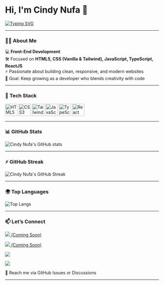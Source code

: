 # Hi, I'm Cindy Nufa 👋  

[![Typing SVG](https://readme-typing-svg.demolab.com?font=Fira+Code&pause=1000&color=F40B87&width=435&lines=Front-End+Developer;Always+Learning+New+Things)](https://git.io/typing-svg)

---

### 👨‍💻 About Me  
💻 **Front-End Development**  
🛠 Focused on **HTML5, CSS (Vanilla & Tailwind), JavaScript, TypeScript, ReactJS**  
⚡ Passionate about building clean, responsive, and modern websites  
🎯 Goal: Keep growing as a developer who blends creativity with code  

---

### 🚀 Tech Stack  
<p align="left">
  <img src="https://cdn.jsdelivr.net/gh/devicons/devicon/icons/html5/html5-original.svg" alt="HTML5" width="40" height="40"/>
  <img src="https://cdn.jsdelivr.net/gh/devicons/devicon/icons/css3/css3-original.svg" alt="CSS3" width="40" height="40"/>
  <img src="https://raw.githubusercontent.com/simple-icons/simple-icons/develop/icons/tailwindcss.svg" alt="TailwindCSS" width="40" height="40"/>
  <img src="https://cdn.jsdelivr.net/gh/devicons/devicon/icons/javascript/javascript-original.svg" alt="JavaScript" width="40" height="40"/>
  <img src="https://cdn.jsdelivr.net/gh/devicons/devicon/icons/typescript/typescript-original.svg" alt="TypeScript" width="40" height="40"/>
  <img src="https://cdn.jsdelivr.net/gh/devicons/devicon/icons/react/react-original.svg" alt="React" width="40" height="40"/>
</p>  

---

### 📊 GitHub Stats  
![Cindy Nufa's GitHub stats](https://github-readme-stats.vercel.app/api?username=CINDYNUFA&show_icons=true&title_color=F40B87&icon_color=F40B87&text_color=ffffff&bg_color=000000)  

---

### ⚡ GitHub Streak 
![Cindy Nufa's GitHub Streak](https://streak-stats.demolab.com?user=CINDYNUFA&theme=dark&ring=F40B87&fire=F40B87&currStreakLabel=F40B87&sideNums=ffffff&currStreakNum=F40B87&sideLabels=ffffff&dates=999999&background=000000)  

---

### 🌍 Top Languages
![Top Langs](https://github-readme-stats.vercel.app/api/top-langs/?username=CINDYNUFA&layout=compact&title_color=F40B87&text_color=ffffff&bg_color=000000)  

---

### 📫 Let’s Connect  
<p align="left">
  <a href="https://yourwebsite.com" target="_blank">
    <img src="https://img.shields.io/badge/🌐 Website-000000?style=for-the-badge&logo=About.me&logoColor=white"/>
    <span className="ml-2 text-sm italic">(Coming Soon)</span>
  </a>
</p>
<p align="left">
  <a href="https://www.linkedin.com/in/YOURUSERNAME" target="_blank">
    <img src="https://img.shields.io/badge/LinkedIn-0A66C2?style=for-the-badge&logo=linkedin&logoColor=white"/>
    <span className="ml-2 text-sm italic">(Coming Soon)</span>
  </a>
</p>
<p align="left">
  <a href="https://www.instagram.com/xindicode" target="_blank">
    <img src="https://img.shields.io/badge/Instagram-E4405F?style=for-the-badge&logo=instagram&logoColor=white"/>
  </a>
</p>
<p align="left">
  <a href="https://www.tiktok.com/@xindicode" target="_blank">
    <img src="https://img.shields.io/badge/TikTok-010101?style=for-the-badge&logo=tiktok&logoColor=white"/>
  </a>
</p>

📩 Reach me via GitHub Issues or Discussions 

---
